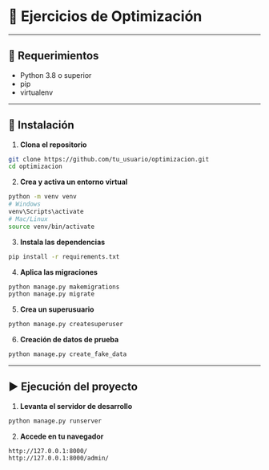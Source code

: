 # 🐍 Ejercicios de Optimización

---

## 🚀 Requerimientos

- Python 3.8 o superior
- pip
- virtualenv

---

## 🔧 Instalación

1. **Clona el repositorio**
```bash
git clone https://github.com/tu_usuario/optimizacion.git
cd optimizacion
```

2. **Crea y activa un entorno virtual**
```bash
python -m venv venv
# Windows
venv\Scripts\activate
# Mac/Linux
source venv/bin/activate
```

3. **Instala las dependencias**
```bash
pip install -r requirements.txt
```

4. **Aplica las migraciones**
```bash
python manage.py makemigrations
python manage.py migrate
```

5. **Crea un superusuario**
```bash
python manage.py createsuperuser
```

6. **Creación de datos de prueba**
```bash
python manage.py create_fake_data
```

---

## ▶️ Ejecución del proyecto

1. **Levanta el servidor de desarrollo**
```bash
python manage.py runserver
```

2. **Accede en tu navegador**

```
http://127.0.0.1:8000/
http://127.0.0.1:8000/admin/
```
